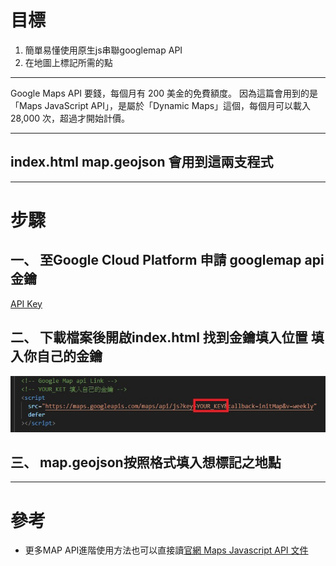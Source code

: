 # 目標
1. 簡單易懂使用原生js串聯googlemap API
2. 在地圖上標記所需的點
****
Google Maps API 要錢，每個月有 200 美金的免費額度。
因為這篇會用到的是「Maps JavaScript API」，是屬於「Dynamic Maps」這個，每個月可以載入 28,000 次，超過才開始計價。
****
## index.html map.geojson 會用到這兩支程式
****
# 步驟
## 一、 至Google Cloud Platform 申請 googlemap api 金鑰
[API Key](https://cloud.google.com/console/google/maps-apis/overview?hl=zh-tw)
## 二、 下載檔案後開啟index.html  找到金鑰填入位置  填入你自己的金鑰
![image](https://github.com/bearlong/googlemapAPI/blob/main/1.jpg)
## 三、 map.geojson按照格式填入想標記之地點

****
# 參考
*  更多MAP API進階使用方法也可以直接讀[官網 Maps Javascript API 文件](https://developers.google.com/maps/documentation/javascript/overview)

